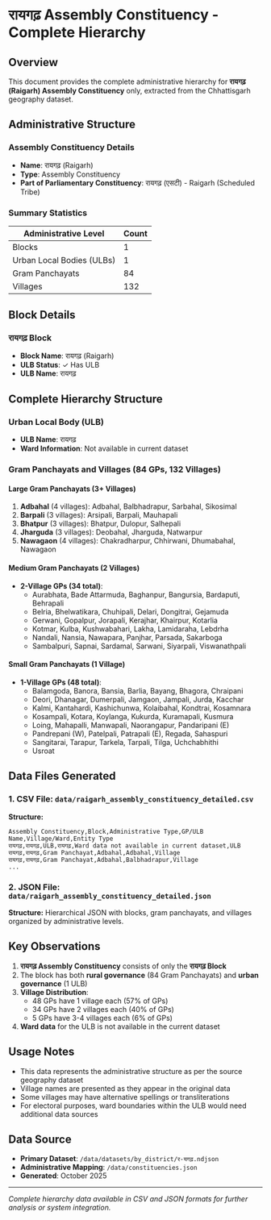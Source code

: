 # रायगढ़ Assembly Constituency - Complete Hierarchy

## Overview
This document provides the complete administrative hierarchy for **रायगढ़ (Raigarh) Assembly Constituency** only, extracted from the Chhattisgarh geography dataset.

## Administrative Structure

### Assembly Constituency Details
- **Name**: रायगढ़ (Raigarh)
- **Type**: Assembly Constituency
- **Part of Parliamentary Constituency**: रायगढ़ (एसटी) - Raigarh (Scheduled Tribe)

### Summary Statistics
| Administrative Level | Count |
|---------------------|-------|
| Blocks | 1 |
| Urban Local Bodies (ULBs) | 1 |
| Gram Panchayats | 84 |
| Villages | 132 |

## Block Details

### रायगढ़ Block
- **Block Name**: रायगढ़ (Raigarh)
- **ULB Status**: ✓ Has ULB
- **ULB Name**: रायगढ़

## Complete Hierarchy Structure

### Urban Local Body (ULB)
- **ULB Name**: रायगढ़
- **Ward Information**: Not available in current dataset

### Gram Panchayats and Villages (84 GPs, 132 Villages)

#### Large Gram Panchayats (3+ Villages)
1. **Adbahal** (4 villages): Adbahal, Balbhadrapur, Sarbahal, Sikosimal
2. **Barpali** (3 villages): Arsipali, Barpali, Mauhapali  
3. **Bhatpur** (3 villages): Bhatpur, Dulopur, Salhepali
4. **Jharguda** (3 villages): Deobahal, Jharguda, Natwarpur
5. **Nawagaon** (4 villages): Chakradharpur, Chhirwani, Dhumabahal, Nawagaon

#### Medium Gram Panchayats (2 Villages)
- **2-Village GPs (34 total)**:
  - Aurabhata, Bade Attarmuda, Baghanpur, Bangursia, Bardaputi, Behrapali
  - Belria, Bhelwatikara, Chuhipali, Delari, Dongitrai, Gejamuda
  - Gerwani, Gopalpur, Jorapali, Kerajhar, Khairpur, Kotarlia
  - Kotmar, Kulba, Kushwabahari, Lakha, Lamidaraha, Lebdrha
  - Nandali, Nansia, Nawapara, Panjhar, Parsada, Sakarboga
  - Sambalpuri, Sapnai, Sardamal, Sarwani, Siyarpali, Viswanathpali

#### Small Gram Panchayats (1 Village)
- **1-Village GPs (48 total)**:
  - Balamgoda, Banora, Bansia, Barlia, Bayang, Bhagora, Chraipani
  - Deori, Dhanagar, Dumerpali, Jamgaon, Jampali, Jurda, Kacchar
  - Kalmi, Kantahardi, Kashichunwa, Kolaibahal, Kondtrai, Kosamnara
  - Kosampali, Kotara, Koylanga, Kukurda, Kuramapali, Kusmura
  - Loing, Mahapalli, Manwapali, Naorangapur, Pandaripani (E)
  - Pandrepani (W), Patelpali, Patrapali (E), Regada, Sahaspuri
  - Sangitarai, Tarapur, Tarkela, Tarpali, Tilga, Uchchabhithi
  - Usroat

## Data Files Generated

### 1. CSV File: `data/raigarh_assembly_constituency_detailed.csv`
**Structure:**
```csv
Assembly Constituency,Block,Administrative Type,GP/ULB Name,Village/Ward,Entity Type
रायगढ़,रायगढ़,ULB,रायगढ़,Ward data not available in current dataset,ULB
रायगढ़,रायगढ़,Gram Panchayat,Adbahal,Adbahal,Village
रायगढ़,रायगढ़,Gram Panchayat,Adbahal,Balbhadrapur,Village
...
```

### 2. JSON File: `data/raigarh_assembly_constituency_detailed.json`
**Structure:** Hierarchical JSON with blocks, gram panchayats, and villages organized by administrative levels.

## Key Observations

1. **रायगढ़ Assembly Constituency** consists of only the **रायगढ़ Block**
2. The block has both **rural governance** (84 Gram Panchayats) and **urban governance** (1 ULB)
3. **Village Distribution**:
   - 48 GPs have 1 village each (57% of GPs)
   - 34 GPs have 2 villages each (40% of GPs)  
   - 5 GPs have 3-4 villages each (6% of GPs)
4. **Ward data** for the ULB is not available in the current dataset

## Usage Notes

- This data represents the administrative structure as per the source geography dataset
- Village names are presented as they appear in the original data
- Some villages may have alternative spellings or transliterations
- For electoral purposes, ward boundaries within the ULB would need additional data sources

## Data Source
- **Primary Dataset**: `/data/datasets/by_district/र-यगढ़.ndjson`
- **Administrative Mapping**: `/data/constituencies.json`
- **Generated**: October 2025

---
*Complete hierarchy data available in CSV and JSON formats for further analysis or system integration.*